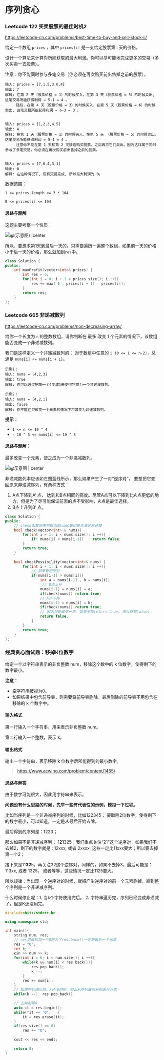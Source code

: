 # 序列贪心

### Leetcode 122 买卖股票的最佳时机2

https://leetcode-cn.com/problems/best-time-to-buy-and-sell-stock-ii/

给定一个数组 `prices` ，其中 `prices[i]` 是一支给定股票第 i 天的价格。

设计一个算法来计算你所能获取的最大利润。你可以尽可能地完成更多的交易（多次买卖一支股票）。

注意：你不能同时参与多笔交易（你必须在再次购买前出售掉之前的股票）。

```
输入: prices = [7,1,5,3,6,4]
输出: 7
解释: 在第 2 天（股票价格 = 1）的时候买入，在第 3 天（股票价格 = 5）的时候卖出, 这笔交易所能获得利润 = 5-1 = 4 。
     随后，在第 4 天（股票价格 = 3）的时候买入，在第 5 天（股票价格 = 6）的时候卖出, 这笔交易所能获得利润 = 6-3 = 3 。


输入: prices = [1,2,3,4,5]
输出: 4
解释: 在第 1 天（股票价格 = 1）的时候买入，在第 5 天 （股票价格 = 5）的时候卖出, 这笔交易所能获得利润 = 5-1 = 4 。
     注意你不能在第 1 天和第 2 天接连购买股票，之后再将它们卖出。因为这样属于同时参与了多笔交易，你必须在再次购买前出售掉之前的股票。


输入: prices = [7,6,4,3,1]
输出: 0
解释: 在这种情况下, 没有交易完成, 所以最大利润为 0。
```

数据范围：

`1 <= prices.length <= 3 * 104`

`0 <= prices[i] <= 104`



#### 思路与题解

这题主要考察一个性质：

![@(示意图) |center](数组-贪心.assets/image-20211210203158263.png)

所以，要想求第1天到最后一天的，只需要遍历一遍整个数组，如果前一天的价格小于后一天的价格，那么就加到`res`中。

```c++
class Solution {
public:
    int maxProfit(vector<int>& prices) {
        int res = 0;
        for(int i = 0; i + 1 < prices.size(); i ++){
            res += max( 0 , prices[i + 1] - prices[i]);
        }
        return res;
    }
};
```





### Leetcode 665 非递减数列

https://leetcode-cn.com/problems/non-decreasing-array/

给你一个长度为 `n` 的整数数组，请你判断在 最多 改变 1 个元素的情况下，该数组能否变成一个非递减数列。

我们是这样定义一个非递减数列的： 对于数组中任意的 `i (0 <= i <= n-2)`，总满足 `nums[i] <= nums[i + 1]`。

```
示例1：
输入: nums = [4,2,3]
输出: true
解释: 你可以通过把第一个4变成1来使得它成为一个非递减数列。

示例2：
输入: nums = [4,2,1]
输出: false
解释: 你不能在只改变一个元素的情况下将其变为非递减数列。
```

**提示：**

- `1 <= n <= 10 ^ 4`
- `- 10 ^ 5 <= nums[i] <= 10 ^ 5`

#### 思路与题解：

最多改变一个元素，使之成为一个非递减数列。

![@示意图 | center ](数组-贪心.assets/image-20211211214905532.png)

非递减数列本应该如左图蓝线所示，那么如果产生了一对“逆序对”， 要想把它变回原来非递减序列，有两种方式：

1. A点下降到A‘ 点， 达到和B点相同的高度。尽管A点可以下降到比A’点更低的地方，但是为了尽可能保证前面的点不受影响，A‘点是最佳选择。
2. B点上升到B’ 点。

```c++
class Solution {
public:
    // check函数用来判断当前nums数组是否满足非递减
    bool check(vector<int> & nums){
        for(int i = 1; i < nums.size(); i ++){
            if( nums[i] < nums[i-1])    return false;
        }
        return true;
    }
    
    bool checkPossibility(vector<int>& nums) {
        for(int i = 1; i < nums.size(); i ++){
            // 如果有逆序对
            if(nums[i-1] > nums[i]){
                int a = nums[i-1] , b = nums[i];
                 // B点上升
                nums[i-1] = nums[i] = a;
                if(check(nums)) return true;
                // A点下降
                nums[i-1] = nums[i] = b;
                if(check(nums)) return true;
                // 因为只能改变一次，如果不能return true, 那么就是false;
                return false;
            }
        }
        return true;
    }
};
```



### 经典贪心面试题：移掉K位数字

给定一个以字符串表示的非负整数 num，移除这个数中的 k 位数字，使得剩下的数字最小。

**注意：**

- 空字符串被视为0。
- 如果结果中包含前导零，则需要将前导零删除，最后删除的前导零不用包含在移除的 k 个数字中。

#### 输入格式

第一行输入一个字符串，用来表示非负整数 num。

第二行输入一个整数，表示 k。

#### 输出格式

输出一个字符串，表示移除 k 位数字后所能得到的最小数字。

>  https://www.acwing.com/problem/content/1455/



#### 思路与解答

由于数字可能很大，因此用字符串来表示。

**问题没有什么思路的时候，先举一些有代表性的示例，模拟一下过程。**

比如当序列是一个非递减序列的时候，比如122345； 要取除2位数字，使得剩下的数字最小，可以知道，一定是从最后开始去除。

最后得到的序列是：1223；

那么如果不是非递减序列： 1**21**325；我们重点关注“21”这个逆序对，如果我们不去掉2，剩下的数字就是 : 12xxx; 或者 2xxxx; 这些一定比11xxx要大；所以要去掉第一个2；

接下来是11**32**5，再关注32这个逆序对，同样的，如果不去掉3，最后可能是： 113xx, 或者 1325， 或者等等，这些情况一定比1125要大。

所以规律：当出现一个逆序对的时候，就把产生逆序对的前一个元素删掉，直到整个序列是一个非递减序列。

什么时候停止呢：1. 当k个字符使用完后。 2. 字符串遍历完，序列已经变成非递减了，但是K还没用完。

```c++
#include<bits/stdc++.h>

using namespace std;

int main(){
    string num, res;
    // res里最初加一个0是为了res.back()一定是最后一个元素
    res = "0";
    int k;
    cin >> num >> k;
    for(int i = 0; i < num.size(); i ++){
        while(k && num[i] < res.back()){
            res.pop_back();
            k --;
        }
        res += num[i];
    }
    // 如果序列遍历完，k还没用完，那么从序列最后开始丢弃元素
    while(k --)  res.pop_back();
    
    // 去除前导0
    auto it = res.begin();
    while(*it == '0')   {
        it = res.erase(it);
    }
    if(res.size() == 0) 
        res += "0";
    
    cout << res << endl;
    
    return 0;
}
```


